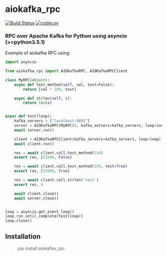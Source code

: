 # aiokafka_rpc
[![Build Status](https://travis-ci.org/fabregas/aiokafka_rpc.svg?branch=master)](https://travis-ci.org/fabregas/aiokafka_rpc)
[![codecov](https://codecov.io/gh/fabregas/aiokafka_rpc/branch/master/graph/badge.svg)](https://codecov.io/gh/fabregas/aiokafka_rpc)

### RPC over Apache Kafka for Python using asyncio (>=python3.5.1)

Example of aiokafka RPC using:

```python
import asyncio

from aiokafka_rpc import AIOKafkaRPC, AIOKafkaRPCClient

class MyRPC(object):
    async def test_method(self, val, test=False):
        return [val * 100, test]

    async def strlen(self, s):
        return len(s)


async def test(loop):
    kafka_servers = ["localhost:9092"]
    server = AIOKafkaRPC(MyRPC(), kafka_servers=kafka_servers, loop=loop)
    await server.run()

    client = AIOKafkaRPCClient(kafka_servers=kafka_servers, loop=loop)
    await client.run()

    res = await client.call.test_method(234)
    assert res, [23400, False]

    res = await client.call.test_method(234, test=True)
    assert res, [23400, True]

    res = await client.call.strlen('test')
    assert res, 4

    await client.close()
    await server.close()


loop = asyncio.get_event_loop()
loop.run_until_complete(test(loop))
loop.close()
```

## Installation

> pip install aiokafka_rpc
